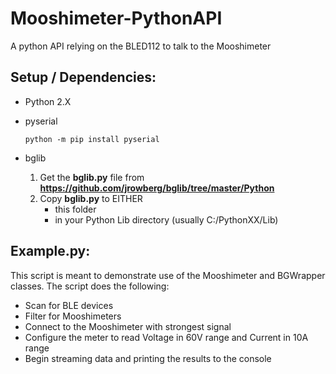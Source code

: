 # Mooshimeter-PythonAPI

A python API relying on the BLED112 to talk to the Mooshimeter


## Setup / Dependencies:
 - Python 2.X
 - pyserial
 
   ```
   python -m pip install pyserial
   ```
    
- bglib
  1) Get the **bglib.py** file from **https://github.com/jrowberg/bglib/tree/master/Python**
  2) Copy **bglib.py** to EITHER
       * this folder
       * in your Python Lib directory (usually C:/PythonXX/Lib)



## Example.py:
This script is meant to demonstrate use of the Mooshimeter and BGWrapper classes.
The script does the following:
- Scan for BLE devices
- Filter for Mooshimeters
- Connect to the Mooshimeter with strongest signal
- Configure the meter to read Voltage in 60V range and Current in 10A range
- Begin streaming data and printing the results to the console
